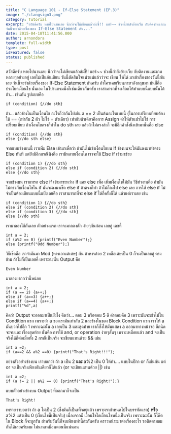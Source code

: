 ```yaml
---
title: "C Language 101 - If-Else Statement (EP.3)"
image: "./clangsign3.png"
category: Tutorial
excerpt: "สวัสดีครับ หายไปนานเลย นึกว่าจะไม่เขียนแล้วล่ะซี้!! แฮร่~~ ช่วงนี้กำลังย้ายเว็บ กับติดงานและเกมหลายๆอย่างอยู่ เลยไม่เป็นอันเขียน วันนี้ตัดสินใจแน่วแน่แล้วว่าจะ เขียน ให้ได้ มาเข้าเรื่องของวันนี้กันเลย
วันนี้จะว่าด้วยเรื่องของ If-Else Statement กัน..."
date: 2015-04-18T11:41:56.000
author: arnondora
templete: full-width
type: post
isFeatured: false
status: published
---
```


สวัสดีครับ หายไปนานเลย นึกว่าจะไม่เขียนแล้วล่ะซี้!! แฮร่~~ ช่วงนี้กำลังย้ายเว็บ กับติดงานและเกมหลายๆอย่างอยู่ เลยไม่เป็นอันเขียน วันนี้ตัดสินใจแน่วแน่แล้วว่าจะ เขียน ให้ได้ มาเข้าเรื่องของวันนี้กันเลย
วันนี้จะว่าด้วยเรื่องของ If-Else Statement กันครับ ถ้าใครเคยเรียนภาษาอังกฤษมา มันก็คือประโยคเงื่อนไข นั่นเอง ในโปรแกรมมิ่งก็เช่นเดียวกันครับ เราสามารถที่จะเลือกให้ทำแบบนี้แบบนั้นได้ ถ้า... เช่นกัน รูปแบบคือ

    if (condition) {//do sth}

ถ้า... แล้วข้างในเป็นเงื่อนไข อะไรก็ว่ากันไปเช่น a == 2 เป็นต้นอะไรแบบนี้ (ในการเปรียบเทียบต้องใช้ == (เท่ากับ 2 ตัว ไม่ใช่ = ตัวเดียว) เท่ากับตัวเดียวคือการ Assign ค่าให้ตัวแปรไม่ใช่ การเปรียบเทียบ ถ้าเงื่อนไขตรงก็ทำใน do sth เลย แล้วถ้าไม่ตรงล่ะก็ จะมีอีกคำสั่งนึงเข้ามานั่นคือ else

    if (condition) {//do sth}
    else {//do sth else}

จากแบบข้างบนนี้ เราเพิ่ม Else เข้ามาเพื่อว่า ถ้ามันไม่เข้าเงื่อนไขบน If ข้างบนจะให้มันลงมาทำตรง Else ทันที แต่ยังมีอีกกรณีนึงคือ เรามีหลายเงื่อนไข เราจะใช้ Else if เข้ามาช่วย

    if (condition 1) {//do sth}
    else if (condition 2) {//do sth}
    else {//do sth}

จากข้างบน เราแทรก else if เข้ามาระหว่าง if และ else เพื่อ เพิ่มเงื่อนไขให้มัน วิธีทำงานคือ ถ้ามันไม่ตรงกับเงื่อนไขใน if มันจะลงมาเช็ค else if ถ้าตรงก็ทำ ถ้าไม่ก็ลงไป else เลย
การใส่ else if ไม่จำเป็นต้องเขียนแบบนี้แป๊ะเลยคือ เราสามารถที่จะ else if ได้กี่ครั้งก็ได้ แล้วแต่เราเลย เช่น

    if (condition 1) {//do sth}
    else if (condition 2) {//do sth}
    else if (condition 3) {//do sth}
    else {//do sth}

เรามาลองใช้กันเลย ตัวอย่างแรก เราจะมาลองดัก ง่ายๆกันก่อน เลขคู่ เลขคี่

    int a = 2;
    if (a%2 == 0) {printf("Even Number");}
    else {printf("Odd Number");}

วิธีเช็คคือ เราจำมันมา Mod (หารเอาแต่เศษ) กัน ถ้าหารด้วย 2 เหลือเศษเป็น 0 ก็จะเป็นเลขคู่ ตรงข้าม ถ้าไม่ก็เป็นเลขคี่ เพราะฉะนั้น Output คือ

    Even Number

มาลองยากกว่านี้หน่อย

    int a = 2;
    if (a == 2) {a++;}
    else if (a==3) {a++;}
    else if (a==4) {a++;}
    printf("%d",a)

คิดว่า Output จะออกมาเป็นยังไง ดีหว่า... ตอบ 3 หรือตอบ 5 ดี คำตอบคือ 3 เพราะมันจะเข้าไปใน Condition แรก เพราะว่า a ของเรามันเท่ากับ 2 และข้างในของ Block Condition แรก เราให้ a มันบวกไปอีก 1 เพราะฉะนั้น a เลยเป็น 3 และสุดท้าย เราก็สั่งให้มันแสดง a ออกมาทางหน้าจอ
อีกนิดจะจบและ เรื่องสุดท้าย นั่นคือ การใช้ and, or operation
ง่ายๆสั้นๆ เพราะเหมื่อยแล้ว and จะเป็นจริงได้ก็ต่อเมื่อทั้ง 2 กรณีเป็นจริง จะเขียนแทนด้วย && เช่น

    int a =2;
    if (a==2 && a%2 ==0) {printf("That's Right!!!");

อย่างตัวอย่างข้างบน เราบอกว่า ถ้า a เป็น 2 **และ** a%2 เป็น 0 ให้ทำ.... แบบในปีกา
or ก็เช่นกัน แต่ or จะเป็นจริงเพียงอันเดียวก็ได้แล้ว (or จะเขียนแทนด้วย ||) เช่น

    int a =2;
    if (a != 2 || a%2 == 0) {printf("That's Right!");}

แบบตัวอย่างข้างบน Output ที่ออกมาก็จะเป็น

    That's Right!

เพราะเราบอกว่า ถ้า a ไม่เป็น 2 (ซึ่งมันก็เป็นเท็จอยู่แล้ว เพราะเรากำหนดไปในบรรทัดแรก) **หรือ** a%2 แล้วเป็น 0 (เงื่อนไขนี้เป็นจริง) เนื่องจากมี เงื่อนไขใดเงื่อนไขหนึ่งเป็นจริง เพราะฉะนั้น ก็โค๊ตใน Block ก็จะถูกรัน
สำหรับวันนี้ก็จบเพียงเท่านี้ล่ะกันครับ คราวหน้าะมาต่อเรื่องอะไร รอติดตามชมกันได้เลยครับผม ไม่นานเหมือนตอนนี้แน่นอน
